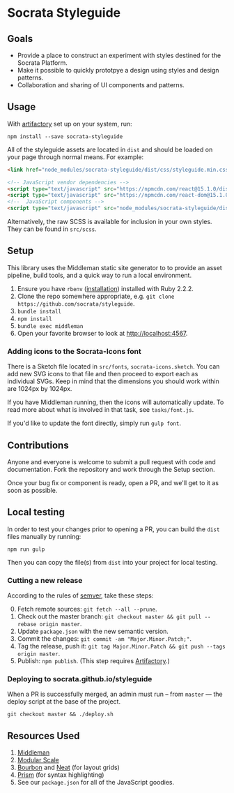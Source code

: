 # Socrata Styleguide
## Goals
- Provide a place to construct an experiment with styles destined for the Socrata Platform.
- Make it possible to quickly prototpye a design using styles and design patterns.
- Collaboration and sharing of UI components and patterns.

## Usage
With [artifactory](https://docs.google.com/document/d/1KihQV3-UBfZEOKIInsQlloESR6NLck8RuP4BUKzX_Y8) set up on your system, run:
```
npm install --save socrata-styleguide
```

All of the styleguide assets are located in `dist` and should be loaded on your page through normal means. For example:

```html
<link href="node_modules/socrata-styleguide/dist/css/styleguide.min.css" rel="stylesheet">

<!-- JavaScript vendor dependencies -->
<script type="text/javascript" src="https://npmcdn.com/react@15.1.0/dist/react.js"></script>
<script type="text/javascript" src="https://npmcdn.com/react-dom@15.1.0/dist/react-dom.js"></script>
<!--  JavaScript components -->
<script type="text/javascript" src="node_modules/socrata-styleguide/dist/js/styleguide.min.js"></script>
```

Alternatively, the raw SCSS is available for inclusion in your own styles. They can be found in `src/scss`.

## Setup
This library uses the Middleman static site generator to to provide an asset pipeline, build tools, and a quick way to run a local environment.

1. Ensure you have `rbenv` ([installation](https://github.com/sstephenson/rbenv#installation)) installed with Ruby 2.2.2.
2. Clone the repo somewhere appropriate, e.g. `git clone https://github.com/socrata/styleguide`.
3. `bundle install`
4. `npm install`
5. `bundle exec middleman`
6. Open your favorite browser to look at [http://localhost:4567](http://localhost:4567).

### Adding icons to the Socrata-Icons font
There is a Sketch file located in `src/fonts`, `socrata-icons.sketch`. You can add new SVG icons to that file and then proceed to export each as individual SVGs. Keep in mind that the dimensions you should work within are 1024px by 1024px.

If you have Middleman running, then the icons will automatically update. To read more about what is involved in that task, see `tasks/font.js`.

If you'd like to update the font directly, simply run `gulp font`.

## Contributions
Anyone and everyone is welcome to submit a pull request with code and documentation. Fork the repository and work through the Setup section.

Once your bug fix or component is ready, open a PR, and we'll get to it as soon as possible.

## Local testing
In order to test your changes prior to opening a PR, you can build the `dist` files manually by running:

```
npm run gulp
```

Then you can copy the file(s) from `dist` into your project for local testing.

### Cutting a new release
According to the rules of [semver](http://semver.org/), take these steps:

0. Fetch remote sources: `git fetch --all --prune`.
1. Check out the master branch: `git checkout master && git pull --rebase origin master`.
3. Update `package.json` with the new semantic version.
4. Commit the changes: `git commit -am "Major.Minor.Patch;"`.
5. Tag the release, push it: `git tag Major.Minor.Patch && git push --tags origin master`.
6. Publish: `npm publish`. (This step requires [Artifactory](https://github.com/socrata/frontend#dependencies).)

### Deploying to socrata.github.io/styleguide
When a PR is successfully merged, an admin must run – from `master` — the deploy script at the base of the project.

`git checkout master && ./deploy.sh`

## Resources Used
1. [Middleman](https://middlemanapp.com/)
2. [Modular Scale](https://github.com/modularscale/modularscale-sass)
3. [Bourbon](http://bourbon.io/) and [Neat](http://neat.bourbon.io) (for layout grids)
4. [Prism](http://prismjs.com/) (for syntax highlighting)
5. See our `package.json` for all of the JavaScript goodies.
